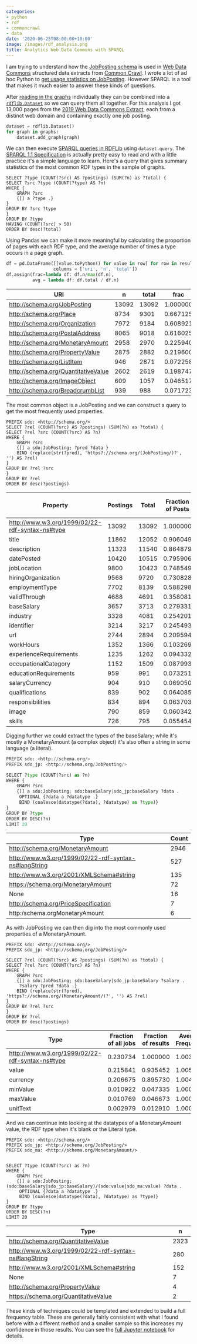 ```yaml
---
categories:
- python
- rdf
- commoncrawl
- data
date: '2020-06-25T08:00:00+10:00'
image: /images/rdf_analysis.png
title: Analytics Web Data Commons with SPARQL
---
```


I am trying to understand how the [JobPosting schema](https://schema.org/JobPosting) is used in [Web Data Commons](http://webdatacommons.org/) structured data extracts from [Common Crawl](https://commoncrawl.org/).
I wrote a lot of ad hoc Python to [get usage statistics on JobPosting](/schema-jobposting).
However SPARQL is a tool that makes it much easier to answer these kinds of questions.

After [reading in the graphs](/streaming-nquad-rdf) individually they can be combined into a [`rdflib.Dataset`](https://rdflib.readthedocs.io/en/stable/apidocs/rdflib.html#rdflib.graph.Dataset) so we can query them all together.
For this analysis I got 13,000 pages from the [2019 Web Data Commons Extract](http://webdatacommons.org/structureddata/2019-12/stats/schema_org_subsets.html), each from a distinct web domain and containing exactly one job posting.

```python
dataset = rdflib.Dataset()
for graph in graphs:
    dataset.add_graph(graph)
```

We can then execute [SPARQL queries in RDFLib](https://rdflib.readthedocs.io/en/stable/intro_to_sparql.html) using `dataset.query`.
The [SPARQL 1.1 Specification](https://www.w3.org/TR/sparql11-query/) is actually pretty easy to read and with a little practice it's a simple language to learn.
Here's a query that gives summary statistics of the most common RDF types in the sample of graphs.


```sparql
SELECT ?type (COUNT(?src) AS ?postings) (SUM(?n) as ?total) {
SELECT ?src ?type (COUNT(?type) AS ?n)
WHERE {
    GRAPH ?src
    {[] a ?type .}
}
GROUP BY ?src ?type
}
GROUP BY ?type
HAVING (COUNT(?src) > 50)
ORDER BY desc(?total)
```

Using Pandas we can make it more meaningful by calculating the proportion of pages with each RDF type, and the average number of times a type occurs in a page graph.

```python
df = pd.DataFrame([[value.toPython() for value in row] for row in results],
                  columns = ['uri', 'n', 'total'])
df.assign(frac=lambda df: df.n/max(df.n),
          avg = lambda df: df.total / df.n)
```
| URI                                 | n     | total | frac     | avg      |
|-------------------------------------|-------|-------|----------|----------|
| http://schema.org/JobPosting        | 13092 | 13092 | 1.000000 | 1.000000 |
| http://schema.org/Place             | 8734  | 9301  | 0.667125 | 1.064919 |
| http://schema.org/Organization      | 7972  | 9184  | 0.608921 | 1.152032 |
| http://schema.org/PostalAddress     | 8065  | 9018  | 0.616025 | 1.118165 |
| http://schema.org/MonetaryAmount    | 2958  | 2970  | 0.225940 | 1.004057 |
| http://schema.org/PropertyValue     | 2875  | 2882  | 0.219600 | 1.002435 |
| http://schema.org/ListItem          | 946   | 2871  | 0.072258 | 3.034884 |
| http://schema.org/QuantitativeValue | 2602  | 2619  | 0.198747 | 1.006533 |
| http://schema.org/ImageObject       | 609   | 1057  | 0.046517 | 1.735632 |
| http://schema.org/BreadcrumbList    | 939   | 988   | 0.071723 | 1.052183 |

The most common object is a JobPosting and we can construct a query to get the most frequently used properties.

```sparql
PREFIX sdo: <http://schema.org/>
SELECT ?rel (COUNT(?src) AS ?postings) (SUM(?n) as ?total) {
SELECT ?rel ?src (COUNT(?src) AS ?n)
WHERE {
    GRAPH ?src
    {[] a sdo:JobPosting; ?pred ?data }
    BIND (replace(str(?pred), 'https?://schema.org/(JobPosting/)?', '') AS ?rel)
}
GROUP BY ?rel ?src
}
GROUP BY ?rel
ORDER BY desc(?postings)
```

| Property                                        | Postings | Total | Fraction of Posts | Average times per post |
|-------------------------------------------------|----------|-------|-------------------|------------------------|
| http://www.w3.org/1999/02/22-rdf-syntax-ns#type | 13092    | 13092 | 1.000000          | 1.000000               |
| title                                           | 11862    | 12052 | 0.906049          | 1.016018               |
| description                                     | 11323    | 11540 | 0.864879          | 1.019165               |
| datePosted                                      | 10420    | 10515 | 0.795906          | 1.009117               |
| jobLocation                                     | 9800     | 10423 | 0.748549          | 1.063571               |
| hiringOrganization                              | 9568     | 9720  | 0.730828          | 1.015886               |
| employmentType                                  | 7702     | 8139  | 0.588298          | 1.056739               |
| validThrough                                    | 4688     | 4691  | 0.358081          | 1.000640               |
| baseSalary                                      | 3657     | 3713  | 0.279331          | 1.015313               |
| industry                                        | 3328     | 4081  | 0.254201          | 1.226262               |
| identifier                                      | 3214     | 3217  | 0.245493          | 1.000933               |
| url                                             | 2744     | 2894  | 0.209594          | 1.054665               |
| workHours                                       | 1352     | 1366  | 0.103269          | 1.010355               |
| experienceRequirements                          | 1235     | 1262  | 0.094332          | 1.021862               |
| occupationalCategory                            | 1152     | 1509  | 0.087993          | 1.309896               |
| educationRequirements                           | 959      | 991   | 0.073251          | 1.033368               |
| salaryCurrency                                  | 904      | 910   | 0.069050          | 1.006637               |
| qualifications                                  | 839      | 902   | 0.064085          | 1.075089               |
| responsibilities                                | 834      | 894   | 0.063703          | 1.071942               |
| image                                           | 790      | 859   | 0.060342          | 1.087342               |
| skills                                          | 726      | 795   | 0.055454          | 1.095041               |


Digging further we could extract the types of the baseSalary; while it's mostly a MonetaryAmount (a complex object) it's also often a string in some language (a literal).

```python
PREFIX sdo: <http://schema.org/>
PREFIX sdo_jp: <http://schema.org/JobPosting/>

SELECT ?type (COUNT(?src) as ?n)
WHERE {
    GRAPH ?src
    {[] a sdo:JobPosting; sdo:baseSalary|sdo_jp:baseSalary ?data .
     OPTIONAL {?data a ?datatype .}
     BIND (coalesce(datatype(?data), ?datatype) as ?type)}
}
GROUP BY ?type
ORDER BY DESC(?n)
LIMIT 20
```

| Type                                                  | Count |
|-------------------------------------------------------|-------|
| http://schema.org/MonetaryAmount                      | 2946  |
| http://www.w3.org/1999/02/22-rdf-syntax-ns#langString | 527   |
| http://www.w3.org/2001/XMLSchema#string               | 135   |
| https://schema.org/MonetaryAmount                     | 72    |
| None                                                  | 16    |
| http://schema.org/PriceSpecification                  | 7     |
| http:/schema.orgMonetaryAmount                        | 6     |

As with JobPosting we can then dig into the most commonly used properties of a MonetaryAmount.

```sparql
PREFIX sdo: <http://schema.org/>
PREFIX sdo_jp: <http://schema.org/JobPosting/>

SELECT ?rel (COUNT(?src) AS ?postings) (SUM(?n) as ?total) {
SELECT ?rel ?src (COUNT(?src) AS ?n)
WHERE {
    GRAPH ?src
    {[] a sdo:JobPosting; sdo:baseSalary|sdo_jp:baseSalary ?salary .
     ?salary ?pred ?data .}
    BIND (replace(str(?pred), 'https?://schema.org/(MonetaryAmount/)?', '') AS ?rel)
}
GROUP BY ?rel ?src
}
GROUP BY ?rel
ORDER BY desc(?postings)
```

| Type                                            | Fraction of all jobs | Fraction of results | Average Frequency |
|-------------------------------------------------|----------------------|---------------------|-------------------|
| http://www.w3.org/1999/02/22-rdf-syntax-ns#type | 0.230734             | 1.000000            | 1.003972          |
| value                                           | 0.215841             | 0.935452            | 1.005308          |
| currency                                        | 0.206675             | 0.895730            | 1.004065          |
| minValue                                        | 0.010922             | 0.047335            | 1.000000          |
| maxValue                                        | 0.010769             | 0.046673            | 1.000000          |
| unitText                                        | 0.002979             | 0.012910            | 1.000000          |

And we can continue into looking at the datatypes of a MonetaryAmount value, the RDF type when it's blank or the Literal type.

```sparql
PREFIX sdo: <http://schema.org/>
PREFIX sdo_jp: <http://schema.org/JobPosting/>
PREFIX sdo_ma: <http://schema.org/MonetaryAmount/>


SELECT ?type (COUNT(?src) as ?n)
WHERE {
    GRAPH ?src
    {[] a sdo:JobPosting; (sdo:baseSalary|sdo_jp:baseSalary)/(sdo:value|sdo_ma:value) ?data .
     OPTIONAL {?data a ?datatype .}
     BIND (coalesce(datatype(?data), ?datatype) as ?type)}
}
GROUP BY ?type
ORDER BY DESC(?n)
LIMIT 20
```

| Type                                                  | n    |
|-------------------------------------------------------|------|
| http://schema.org/QuantitativeValue                   | 2323 |
| http://www.w3.org/1999/02/22-rdf-syntax-ns#langString | 280  |
| http://www.w3.org/2001/XMLSchema#string               | 152  |
| None                                                  | 7    |
| http://schema.org/PropertyValue                       | 4    |
| https://schema.org/QuantitativeValue                  | 2    |


These kinds of techniques could be templated and extended to build a full frequency table.
These are generally fairly consistent with what I found before with a different method and a smaller sample so this increases my confidence in those results.
You can see the [full Jupyter notebook](https://github.com/EdwardJRoss/job-advert-analysis/blob/master/notebooks/JobPosting%20SPARQL%20-%202019%20Web%20Data%20Commons%20Analysis.ipynb) for details.